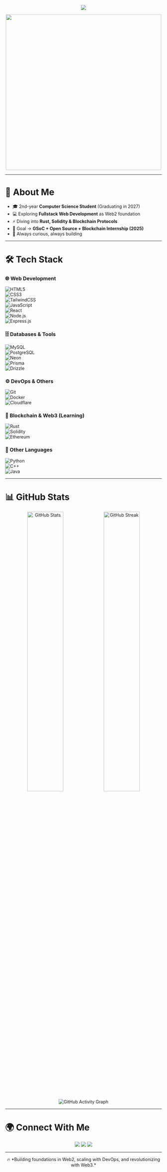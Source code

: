 <!-- Typing SVG -->
<p align="center">
  <a href="https://github.com/KartikBuilds">
    <img src="https://readme-typing-svg.herokuapp.com?size=24&color=FFFFFF&center=true&vCenter=true&width=600&lines=Hi+👋,+I'm+Kartik+(Krish)+Shinde;Web2+|+DevOps+|+Web3;Future+Core+Blockchain+Developer;Always+Learning+📚">
  </a>
</p>


<!-- Banner / GIF -->
<p align="center">
  <img src="https://media.giphy.com/media/qgQUggAC3Pfv687qPC/giphy.gif" width="500"/>
</p>

---

# 💫 About Me  
- 🎓 2nd-year **Computer Science Student** (Graduating in 2027)  
- 💻 Exploring **Fullstack Web Development** as Web2 foundation  
- ⚡ Diving into **Rust, Solidity & Blockchain Protocols**  
- 🎯 Goal → **GSoC + Open Source + Blockchain Internship (2025)**  
- 🌱 Always curious, always building  

---

# 🛠 Tech Stack  

### 🌐 Web Development  
![HTML5](https://img.shields.io/badge/HTML5-E34F26?style=for-the-badge&logo=html5&logoColor=white)  
![CSS3](https://img.shields.io/badge/CSS3-1572B6?style=for-the-badge&logo=css3&logoColor=white)  
![TailwindCSS](https://img.shields.io/badge/TailwindCSS-38B2AC?style=for-the-badge&logo=tailwind-css&logoColor=white)  
![JavaScript](https://img.shields.io/badge/JavaScript-F7E017?style=for-the-badge&logo=javascript&logoColor=black)  
![React](https://img.shields.io/badge/React-20232a?style=for-the-badge&logo=react&logoColor=61dafb)  
![Node.js](https://img.shields.io/badge/Node.js-43853d?style=for-the-badge&logo=node.js&logoColor=white)  
![Express.js](https://img.shields.io/badge/Express.js-000000?style=for-the-badge&logo=express&logoColor=white)  

### 🗄 Databases & Tools  
![MySQL](https://img.shields.io/badge/MySQL-00758f?style=for-the-badge&logo=mysql&logoColor=white)  
![PostgreSQL](https://img.shields.io/badge/PostgreSQL-316192?style=for-the-badge&logo=postgresql&logoColor=white)  
![Neon](https://img.shields.io/badge/NeonDB-00E88F?style=for-the-badge&logo=neondatabase&logoColor=white)  
![Prisma](https://img.shields.io/badge/Prisma-2D3748?style=for-the-badge&logo=prisma&logoColor=white)  
![Drizzle](https://img.shields.io/badge/Drizzle-FFB703?style=for-the-badge&logo=drizzle&logoColor=black)  

### ⚙️ DevOps & Others  
![Git](https://img.shields.io/badge/Git-F05033?style=for-the-badge&logo=git&logoColor=white)  
![Docker](https://img.shields.io/badge/Docker-0db7ed?style=for-the-badge&logo=docker&logoColor=white)  
![Cloudflare](https://img.shields.io/badge/Cloudflare-f38020?style=for-the-badge&logo=cloudflare&logoColor=white)  

### 🔗 Blockchain & Web3 (Learning)  
![Rust](https://img.shields.io/badge/Rust-000000?style=for-the-badge&logo=rust&logoColor=white)  
![Solidity](https://img.shields.io/badge/Solidity-363636?style=for-the-badge&logo=solidity&logoColor=white)  
![Ethereum](https://img.shields.io/badge/Ethereum-3C3C3D?style=for-the-badge&logo=ethereum&logoColor=white)  

### 🐍 Other Languages  
![Python](https://img.shields.io/badge/Python-3776AB?style=for-the-badge&logo=python&logoColor=white)  
![C++](https://img.shields.io/badge/C++-00599C?style=for-the-badge&logo=cplusplus&logoColor=white)  
![Java](https://img.shields.io/badge/Java-ED8B00?style=for-the-badge&logo=openjdk&logoColor=white)  

---

# 📊 GitHub Stats  

<p align="center">
  <img src="https://github-readme-stats.vercel.app/api?username=KartikBuilds&show_icons=true&theme=tokyonight" alt="GitHub Stats" width="48%"/>
  <img src="https://github-readme-streak-stats.herokuapp.com/?user=KartikBuilds&theme=tokyonight" alt="GitHub Streak" width="48%"/>
</p>  

<p align="center">
  <img src="https://github-readme-activity-graph.vercel.app/graph?username=KartikBuilds&theme=react-dark&hide_border=true" alt="GitHub Activity Graph"/>
</p>  

---

# 🌍 Connect With Me  

<p align="center">
  <a href="https://github.com/KartikBuilds"><img src="https://img.shields.io/badge/GitHub-171515?style=for-the-badge&logo=github&logoColor=white"/></a>
  <a href="mailto:itskrishdev3@gmail.com"><img src="https://img.shields.io/badge/Email-D14836?style=for-the-badge&logo=gmail&logoColor=white"/></a>
  <a href="https://www.linkedin.com/in/"><img src="https://img.shields.io/badge/LinkedIn-0A66C2?style=for-the-badge&logo=linkedin&logoColor=white"/></a>
</p>  

---

<p align="center">  
🔥 *Building foundations in Web2, scaling with DevOps, and revolutionizing with Web3.*  
</p>
